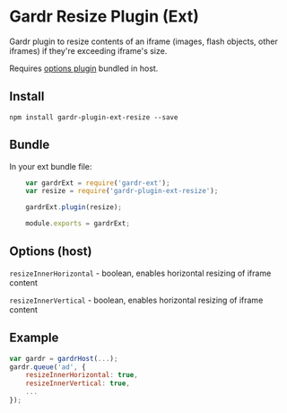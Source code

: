 # Gardr Resize Plugin (Ext)

Gardr plugin to resize contents of an iframe (images, flash objects, other iframes) if they're exceeding iframe's size.

Requires [options plugin](https://github.com/Schibsted-Tech-Polska/gardr-plugin-host-options) bundled in host.

## Install

```
npm install gardr-plugin-ext-resize --save
```

## Bundle

In your ext bundle file:
```javascript
    var gardrExt = require('gardr-ext');
    var resize = require('gardr-plugin-ext-resize');

    gardrExt.plugin(resize);

    module.exports = gardrExt;
```

## Options (host)

```resizeInnerHorizontal``` - boolean, enables horizontal resizing of iframe content

```resizeInnerVertical``` - boolean, enables horizontal resizing of iframe content

## Example

```javascript
var gardr = gardrHost(...);
gardr.queue('ad', {
    resizeInnerHorizontal: true,
    resizeInnerVertical: true,
    ...
});
```

